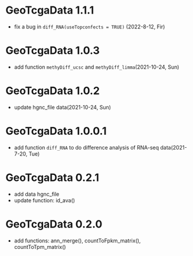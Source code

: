 # GeoTcgaData 1.1.1

+ fix a bug in `diff_RNA(useTopconfects = TRUE)` (2022-8-12, Fir)

# GeoTcgaData 1.0.3

+ add function `methyDiff_ucsc` and `methyDiff_limma`(2021-10-24, Sun)


# GeoTcgaData 1.0.2

+ update hgnc_file data(2021-10-24, Sun)

# GeoTcgaData 1.0.0.1

+ add function `diff_RNA` to do difference analysis of RNA-seq data(2021-7-20, Tue)


# GeoTcgaData 0.2.1
+ add data hgnc_file
+ update function: id_ava()

# GeoTcgaData 0.2.0
+ add functions: ann_merge(), countToFpkm_matrix(), countToTpm_matrix()

